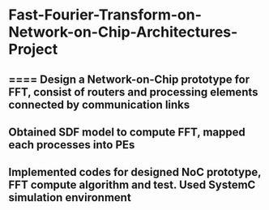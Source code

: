 # Fast-Fourier-Transform-on-Network-on-Chip-Architectures-Project
====
Design a Network-on-Chip prototype for FFT, consist of routers and processing elements
connected by communication links
----

Obtained SDF model to compute FFT, mapped each processes into PEs
----

Implemented codes for designed NoC prototype, FFT compute algorithm and test. Used SystemC simulation environment 
----
